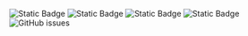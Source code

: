 ![Static Badge](https://img.shields.io/badge/blacklists-60-000000) ![Static Badge](https://img.shields.io/badge/blacklisted-2773014-cc0000) ![Static Badge](https://img.shields.io/badge/whitelisted-2245-00CC00) ![Static Badge](https://img.shields.io/badge/streaming_blacklist-28107-000000) ![GitHub issues](https://img.shields.io/github/issues/fabriziosalmi/blacklists)
